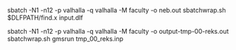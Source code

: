 sbatch -N1 -n12 -p valhalla -q valhalla -M faculty -o neb.out sbatchwrap.sh $DLFPATH/find.x input.dlf

sbatch -N1 -n12 -p valhalla -q valhalla -M faculty -o output-tmp-00-reks.out sbatchwrap.sh gmsrun tmp_00_reks.inp

